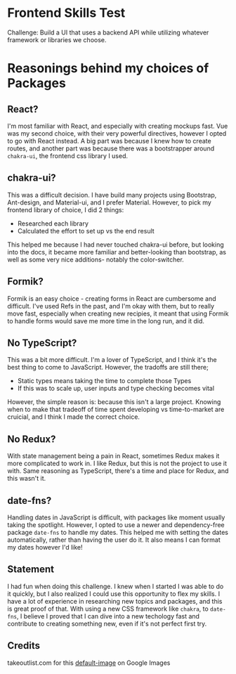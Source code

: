 # Frontend Skills Test

Challenge: Build a UI that uses a backend API while utilizing whatever framework or libraries we choose.

# Reasonings behind my choices of Packages

## React?

I'm most familiar with React, and especially with creating mockups fast. Vue was my second choice, with their very powerful directives, however I opted to go with React instead. A big part was because I knew how to create routes, and another part was because there was a bootstrapper around `chakra-ui`, the frontend css library I used.

## chakra-ui?

This was a difficult decision. I have build many projects using Bootstrap, Ant-design, and Material-ui, and I prefer Material. However, to pick my frontend library of choice, I did 2 things:

- Researched each library
- Calculated the effort to set up vs the end result

This helped me because I had never touched chakra-ui before, but looking into the docs, it became more familiar and better-looking than bootstrap, as well as some very nice additions- notably the color-switcher.

## Formik?

Formik is an easy choice - creating forms in React are cumbersome and difficult. I've used Refs in the past, and I'm okay with them, but to really move fast, especially when creating new recipies, it meant that using Formik to handle forms would save me more time in the long run, and it did.

## No TypeScript?

This was a bit more difficult. I'm a lover of TypeScript, and I think it's the best thing to come to JavaScript. However, the tradoffs are still there;

- Static types means taking the time to complete those Types
- If this was to scale up, user inputs and type checking becomes vital

However, the simple reason is: because this isn't a large project. Knowing when to make that tradeoff of time spent developing vs time-to-market are cruicial, and I think I made the correct choice.

## No Redux?

With state management being a pain in React, sometimes Redux makes it more complicated to work in. I like Redux, but this is not the project to use it with. Same reasoning as TypeScript, there's a time and place for Redux, and this wasn't it.

## date-fns?

Handling dates in JavaScript is difficult, with packages like moment usually taking the spotlight. However, I opted to use a newer and dependency-free package `date-fns` to handle my dates. This helped me with setting the dates automatically, rather than having the user do it. It also means I can format my dates however I'd like!

## Statement

I had fun when doing this challenge. I knew when I started I was able to do it quickly, but I also realized I could use this opportunity to flex my skills. I have a lot of experience in researching new topics and packages, and this is great proof of that. With using a new CSS framework like `chakra`, to `date-fns`, I believe I proved that I can dive into a new techology fast and contribute to creating something new, even if it's not perfect first try.

## Credits

takeoutlist.com for this [default-image](https://www.takeoutlist.com/assets/images/food_default.png) on Google Images
